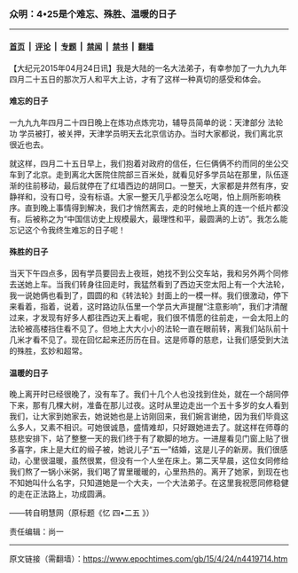 ### 众明：4•25是个难忘、殊胜、温暖的日子

---

#### [首页](../../../..?n4419714) &nbsp;|&nbsp; [评论](../../../../../epoch-comment?n4419714) &nbsp;|&nbsp; [专题](../../../../../epoch-special?n4419714) &nbsp;|&nbsp; [禁闻](../../../../../epoch-news?n4419714) &nbsp;|&nbsp; [禁书](../../../../../books?n4419714) &nbsp;|&nbsp; [翻墙](https://github.com/gfw-breaker/nogfw/blob/master/README.md?n4419714)


<div class="post_content" id="artbody" itemprop="articleBody">
 <!-- article content begin -->
 <p>
  【大纪元2015年04月24日讯】我是大陆的一名大法弟子，有幸参加了一九九九年四月二十五日的那次万人和平大上访，才有了这样一种真切的感受和体会。
 </p>
 <p>
  <h4>
   难忘的日子
  </h4>
  <p>
   一九九九年四月二十四日晚上在炼功点炼完功，辅导员简单的说：天津部分
   <ok href="https://www.epochtimes.com/gb/tag/%E6%B3%95%E8%BD%AE%E5%8A%9F.html">
    法轮功
   </ok>
   学员被打，被关押，天津学员明天去北京信访办。当时大家都说，我们离北京很近也去。
  </p>
  <p>
   就这样，四月二十五日早上，我们抱着对政府的信任，仨仨俩俩不约而同的坐公交车到了北京。走到离北大医院住院部三百米处，就看见好多学员站在那里，队伍逐渐的往前移动，最后就停在了红墙西边的胡同口。一整天，大家都是井然有序，安静祥和，没有口号，没有标语。大家一整天几乎都没怎么吃喝，怕上厕所影响秩序。直到晚上事情得到解决，我们才悄然离去，走的时候地上真的连一个纸片都没有。后被称之为“中国信访史上规模最大，最理性和平，最圆满的上访”。我怎么能忘记这个令我终生难忘的日子呢！
  </p>
  <p>
   <h4>
    殊胜的日子
   </h4>
   <p>
    当天下午四点多，因有学员要回去上夜班，她找不到公交车站，我和另外两个同修去送她上车。当我们转身往回走时，我猛然看到了西边天空太阳上有一个大法轮，我一说她俩也看到了，圆圆的和《转法轮》封面上的一模一样。我们很激动，停下来看着，指着，说着，这时路边队伍里一个学员大声提醒“注意影响”，我们才清醒过来，才发现有好多人都往西边天上看呢，我们很不情愿的往前走，一会太阳上的法轮被高楼挡住看不见了。但地上大大小小的法轮一直在眼前转，离我们站队前十几米才看不见了。现在回忆起来还历历在目。这是师尊的慈悲，让我们感受到大法的殊胜，玄妙和超常。
   </p>
   <p>
    <h4>
     温暖的日子
    </h4>
    <p>
     晚上离开时已经很晚了，没有车了。我们十几个人也没找到住处，就在一个胡同停下来，那有几棵大树，准备在那儿过夜。这时从里边走出一个五十多岁的女人看到我们，让大家到她家去，她说她也是上访刚回来，我们婉言谢绝，因为我们毕竟这么多人，又素不相识。可她很诚恳，盛情难却，只好跟她进去了。就这样在师尊的慈悲安排下，站了整整一天的我们终于有了歇脚的地方。一进屋看见门窗上贴了很多喜字，床上是大红的缎子被，她说儿子“五一”结婚，这是儿子的新房。我们很感动，心里很温暖，虽然很累，但没有一个人坐在床上。第二天早晨，这位女同修给我们熬了一锅小米粥，我们喝了胃里暖暖的，心里热热的。离开了她家，到现在也不知她叫什么名字，只知道她是一个大夫，一个大法弟子。在这里我祝愿同修稳健的走在正法路上，功成圆满。
    </p>
    <p>
     ——转自明慧网（原标题《忆
     <ok href="https://www.epochtimes.com/gb/tag/%E5%9B%9B%E2%80%A2%E4%BA%8C%E4%BA%94.html">
      四•二五
     </ok>
     》）
    </p>
    <p>
     责任编辑：尚一
    </p>
    <!-- article content end -->
    <div id="below_article_ad">
    </div>
   </p>
  </p>
 </p>
</div>


---

原文链接（需翻墙）：https://www.epochtimes.com/gb/15/4/24/n4419714.htm